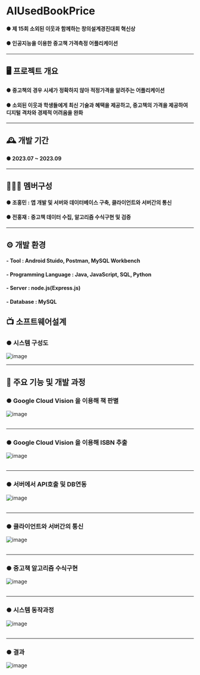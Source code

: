 # AIUsedBookPrice
#### ● 제 15회 소외된 이웃과 함께하는 창의설계경진대회 혁신상 <br>
#### ● 인공지능을 이용한 중고책 가격측정 어플리케이션    

---
## 🖥️ 프로젝트 개요
#### ● 중고책의 경우 시세가 정확하지 않아 적정가격을 알려주는 어플리케이션<br>
#### ● 소외된 이웃과 학생들에게 최신 기술과 혜택을 제공하고, 중고책의 가격을 제공하여 디지털 격차와 경제적 어려움을 완화

---
## 🕰️ 개발 기간
#### ● 2023.07 ~ 2023.09

---
## 🧑‍🤝‍🧑 멤버구성
#### ● 조홍민 : 앱 개발 및 서버와 데이터베이스 구축, 클라이언트와 서버간의 통신
#### ● 전홍재 : 중고책 데이터 수집, 알고리즘 수식구현 및 검증
---

## ⚙️ 개발 환경
#### - **Tool** : Android Stuido, Postman, MySQL Workbench
#### - **Programming Language** : Java, JavaScript, SQL, Python
#### - **Server** : node.js(Express.js)
#### - **Database** : MySQL

## 📺 소프트웨어설계
### ● 시스템 구성도
![image](https://github.com/devopingz/AIUsedBookPrice/assets/56243414/b09cf393-0000-4cc0-9d3b-5574d37355ea)

---
## 📌 주요 기능 및 개발 과정
### ● Google Cloud Vision 을 이용해 책 판별
![image](https://github.com/devopingz/AIUsedBookPrice/assets/56243414/c388d562-af71-4445-afad-2aab0ffdc77c)
</br></br>

---
### ● Google Cloud Vision 을 이용해 ISBN 추출
![image](https://github.com/devopingz/AIUsedBookPrice/assets/56243414/c1709b8f-5f23-424f-8293-24f91d0864cc)
</br></br>

---
### ● 서버에서 API호출 및 DB연동
![image](https://github.com/devopingz/AIUsedBookPrice/assets/56243414/05ea7515-b4e3-47f3-90f0-2ae318301f09)
</br></br>

---
### ● 클라이언트와 서버간의 통신
![image](https://github.com/devopingz/AIUsedBookPrice/assets/56243414/1018dc2e-6116-4adb-ac07-2bbd5ff62f3e)
</br></br>

---
### ● 중고책 알고리즘 수식구현
![image](https://github.com/devopingz/AIUsedBookPrice/assets/56243414/680d6d2b-6255-49c1-a507-7e41c5a63eda)
</br></br>

---
### ● 시스템 동작과정
![image](https://github.com/devopingz/AIUsedBookPrice/assets/56243414/4127af88-21e2-43c5-9b74-e81351e0c082)
</br></br>

---
### ● 결과
![image](https://github.com/devopingz/AIUsedBookPrice/assets/56243414/d3a32134-b19d-446d-83fb-3c06a6617992)
</br></br>




